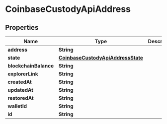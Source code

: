 
# CoinbaseCustodyApiAddress

## Properties
Name | Type | Description | Notes
------------ | ------------- | ------------- | -------------
**address** | **String** |  |  [optional]
**state** | [**CoinbaseCustodyApiAddressState**](CoinbaseCustodyApiAddressState.md) |  |  [optional]
**blockchainBalance** | **String** |  |  [optional]
**explorerLink** | **String** |  |  [optional]
**createdAt** | **String** |  |  [optional]
**updatedAt** | **String** |  |  [optional]
**restoredAt** | **String** |  |  [optional]
**walletId** | **String** |  |  [optional]
**id** | **String** |  |  [optional]



